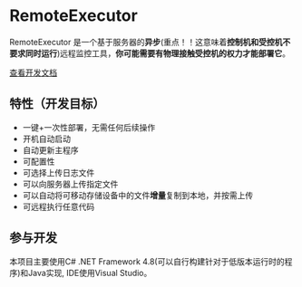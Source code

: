 # RemoteExecutor

RemoteExecutor 是一个基于服务器的**异步**(重点！！这意味着**控制机和受控机不要求同时运行**)远程监控工具，**你可能需要有物理接触受控机的权力才能部署它**。

[查看开发文档](docs/SUMMARY.md)

## 特性（开发目标）

- 一键+一次性部署，无需任何后续操作
- 开机自动启动
- 自动更新主程序
- 可配置性
- 可选择上传日志文件
- 可以向服务器上传指定文件
- 可以自动将可移动存储设备中的文件**增量**复制到本地，并按需上传
- 可远程执行任意代码

## 参与开发

本项目主要使用C# .NET Framework 4.8(可以自行构建针对于低版本运行时的程序)和Java实现, IDE使用Visual Studio。
